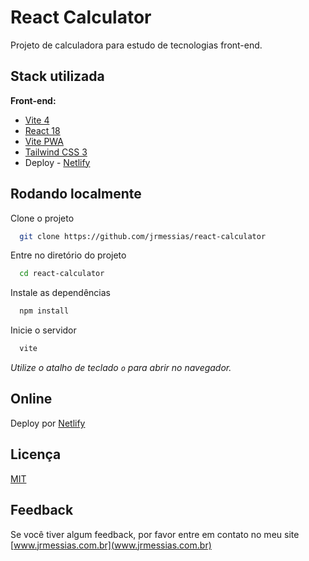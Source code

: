 # React Calculator

Projeto de calculadora para estudo de tecnologias front-end.

## Stack utilizada

**Front-end:**
- [Vite 4](https://vitejs.dev/)
- [React 18](https://pt-br.reactjs.org/)
- [Vite PWA](https://vite-pwa-org.netlify.app/)
- [Tailwind CSS 3](https://tailwindcss.com/)
- Deploy - [Netlify](https://www.netlify.com/)

## Rodando localmente

Clone o projeto

```bash
  git clone https://github.com/jrmessias/react-calculator
```

Entre no diretório do projeto

```bash
  cd react-calculator
```

Instale as dependências

```bash
  npm install
```

Inicie o servidor

```bash
  vite
```
_Utilize o atalho de teclado `o` para abrir no navegador._

## Online

Deploy por [Netlify](https://jrmessias-react-calculator.netlify.app/)

## Licença

[MIT](https://choosealicense.com/licenses/mit/)

## Feedback

Se você tiver algum feedback, por favor entre em contato no meu site [www.jrmessias.com.br](www.jrmessias.com.br)

